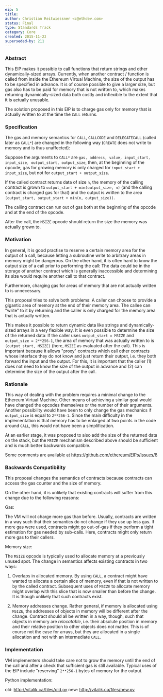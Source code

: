 ```yaml
---
eip: 5
title:
author: Christian Reitwiessner <c@ethdev.com>
status: Final
type: Standards Track
category: Core
created: 2015-11-22
superseded-by: 211
---
```


### Abstract

This EIP makes it possible to call functions that return strings and other dynamically-sized arrays. Currently, when another contract / function is called from inside the Ethereum Virtual Machine, the size of the output has to be specified in advance. It is of course possible to give a larger size, but gas also has to be paid for memory that is not written to, which makes returning dynamically-sized data both costly and inflexible to the extent that it is actually unusable.

The solution proposed in this EIP is to charge gas only for memory that is actually written to at the time the `CALL` returns.

### Specification

The gas and memory semantics for `CALL`, `CALLCODE` and `DELEGATECALL` (called later as `CALL*`) are changed in the following way (`CREATE` does not write to memory and is thus unaffected):

Suppose the arguments to `CALL*` are `gas, address, value, input_start, input_size, output_start, output_size`, then, at the beginning of the opcode, gas for growing memory is only charged for `input_start + input_size`, but not for `output_start + output_size`.

If the called contract returns data of size `n`, the memory of the calling contract is grown to `output_start + min(output_size, n)` (and the calling contract is charged gas for that) and the output is written to the area `[output_start, output_start + min(n, output_size))`.

The calling contract can run out of gas both at the beginning of the opcode and at the end of the opcode.

After the call, the `MSIZE` opcode should return the size the memory was actually grown to.

### Motivation

In general, it is good practise to reserve a certain memory area for the output of a call, because letting a subroutine write to arbitrary areas in memory might be dangerous. On the other hand, it is often hard to know the output size of a call prior to performing the call: The data could be in the storage of another contract which is generally inaccessible and determining its size would require another call to that contract.

Furthermore, charging gas for areas of memory that are not actually written to is unnecessary.

This proposal tries to solve both problems: A caller can choose to provide a gigantic area of memory at the end of their memory area. The callee can "write" to it by returning and the caller is only charged for the memory area that is actually written.

This makes it possible to return dynamic data like strings and dynamically-sized arrays in a very flexible way. It is even possible to determine the size of the returned data: If the caller uses `output_start = MSIZE` and `output_size = 2**256-1`, the area of memory that was actually written to is `(output_start, MSIZE)` (here, `MSIZE` as evaluated after the call). This is important because it allows "proxy" contracts which call other contracts whose interface they do not know and just return their output, i.e. they both forward the input and the output. For this, it is important that the caller (1) does not need to know the size of the output in advance and (2) can determine the size of the output after the call.


### Rationale

This way of dealing with the problem requires a minimal change to the Ethereum Virtual Machine. Other means of achieving a similar goal would have changed the opcodes themselves or the number of their arguments. Another possibility would have been to only change the gas mechanics if `output_size` is equal to `2**256-1`. Since the main difficulty in the implementation is that memory has to be enlarged at two points in the code around `CALL`, this would not have been a simplification.

At an earlier stage, it was proposed to also add the size of the returned data on the stack, but the `MSIZE` mechanism described above should be sufficient and is much better backwards compatible.

Some comments are available at https://github.com/ethereum/EIPs/issues/8

### Backwards Compatibility

This proposal changes the semantics of contracts because contracts can access the gas counter and the size of memory.

On the other hand, it is unlikely that existing contracts will suffer from this change due to the following reasons:

Gas:

The VM will not charge more gas than before. Usually, contracts are written in a way such that their semantics do not change if they use up less gas. If more gas were used, contracts might go out-of-gas if they perform a tight estimation for gas needed by sub-calls. Here, contracts might only return more gas to their callers.

Memory size:

The `MSIZE` opcode is typically used to allocate memory at a previously unused spot. The change in semantics affects existing contracts in two ways:

1. Overlaps in allocated memory. By using `CALL`, a contract might have wanted to allocate a certain slice of memory, even if that is not written to by the called contract. Subsequent uses of `MSIZE` to allocate memory might overlap with this slice that is now smaller than before the change. It is though unlikely that such contracts exist.

2. Memory addresses change. Rather general, if memory is allocated using `MSIZE`, the addresses of objects in memory will be different after the change. Contract should all be written in a way, though, such that objects in memory are _relocatable_, i.e. their absolute position in memory and their relative position to other objects does not matter. This is of course not the case for arrays, but they are allocated in a single allocation and not with an intermediate `CALL`.


### Implementation

VM implementers should take care not to grow the memory until the end of the call and after a check that sufficient gas is still available. Typical uses of the EIP include "reserving" `2**256-1` bytes of memory for the output.

Python implementation:

  old: http://vitalik.ca/files/old.py new: http://vitalik.ca/files/new.py
